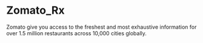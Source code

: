 # Zomato_Rx
Zomato give you access to the freshest and most exhaustive information for over 1.5 million restaurants across 10,000 cities globally.
